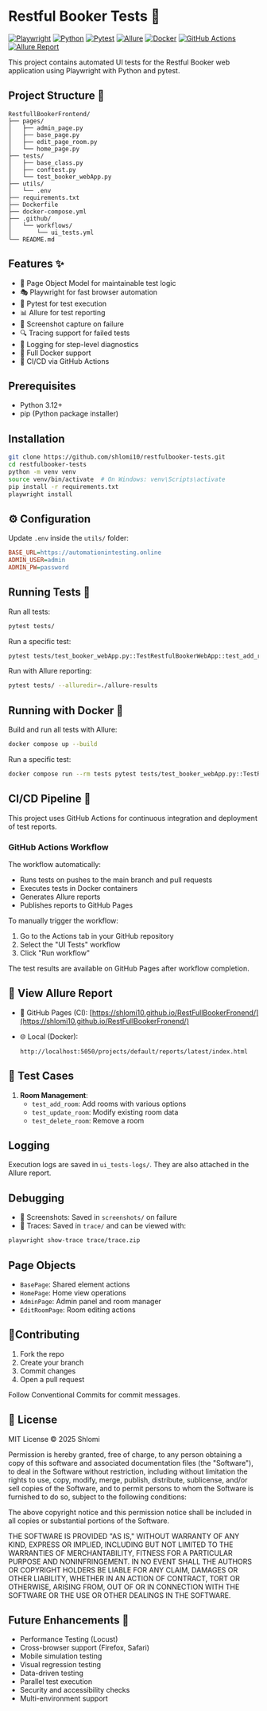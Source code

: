 
# Restful Booker Tests 🏨
[![Playwright](https://img.shields.io/badge/Playwright-1.52.0-green.svg?style=for-the-badge&logo=playwright&logoColor=white)](https://playwright.dev/)
[![Python](https://img.shields.io/badge/Python-3.12-blue.svg?style=for-the-badge&logo=python)](https://www.python.org/)
[![Pytest](https://img.shields.io/badge/Pytest-Test_Framework-green.svg?style=for-the-badge&logo=pytest)](https://docs.pytest.org/)
[![Allure](https://img.shields.io/badge/Allure-Reports-orange.svg?style=for-the-badge&logo=allure)](https://docs.qameta.io/allure/)
[![Docker](https://img.shields.io/badge/Docker-Compose-blue.svg?style=for-the-badge&logo=docker)](https://docs.docker.com/compose/)
[![GitHub Actions](https://img.shields.io/github/actions/workflow/status/shlomi10/pango/test.yml?label=CI%20Build&style=for-the-badge&logo=github-actions)](https://github.com/shlomi10/RestFullBookerFronend/actions)
[![Allure Report](https://img.shields.io/badge/Allure%20Report-View%20Live-purple?style=for-the-badge&logo=github)](https://shlomi10.github.io/RestFullBookerFronend/)

This project contains automated UI tests for the Restful Booker web application using Playwright with Python and pytest.

## Project Structure 📁
```
RestfullBookerFrontend/
├── pages/
│   ├── admin_page.py
│   ├── base_page.py
│   ├── edit_page_room.py
│   └── home_page.py
├── tests/
│   ├── base_class.py
│   ├── conftest.py
│   └── test_booker_webApp.py
├── utils/
│   └── .env
├── requirements.txt
├── Dockerfile
├── docker-compose.yml
├── .github/
│   └── workflows/
│       └── ui_tests.yml
└── README.md
```

## Features ✨
- 🧩 Page Object Model for maintainable test logic
- 🎭 Playwright for fast browser automation
- 🧪 Pytest for test execution
- 📊 Allure for test reporting
- 📸 Screenshot capture on failure
- 🔍 Tracing support for failed tests
- 📝 Logging for step-level diagnostics
- 🐳 Full Docker support
- 🔄 CI/CD via GitHub Actions

## Prerequisites
- Python 3.12+
- pip (Python package installer)

## Installation
```bash
git clone https://github.com/shlomi10/restfulbooker-tests.git
cd restfulbooker-tests
python -m venv venv
source venv/bin/activate  # On Windows: venv\Scripts\activate
pip install -r requirements.txt
playwright install
```

## ⚙️ Configuration
Update `.env` inside the `utils/` folder:
```ini
BASE_URL=https://automationintesting.online
ADMIN_USER=admin
ADMIN_PW=password
```

## Running Tests 🚀
Run all tests:
```bash
pytest tests/
```

Run a specific test:
```bash
pytest tests/test_booker_webApp.py::TestRestfulBookerWebApp::test_add_room
```

Run with Allure reporting:
```bash
pytest tests/ --alluredir=./allure-results
```

## Running with Docker 🐳
Build and run all tests with Allure:
```bash
docker compose up --build
```

Run a specific test:
```bash
docker compose run --rm tests pytest tests/test_booker_webApp.py::TestRestfulBookerWebApp::test_add_room
```

## CI/CD Pipeline 🔄

This project uses GitHub Actions for continuous integration and deployment of test reports.

### GitHub Actions Workflow

The workflow automatically:
- Runs tests on pushes to the main branch and pull requests
- Executes tests in Docker containers
- Generates Allure reports
- Publishes reports to GitHub Pages

To manually trigger the workflow:
1. Go to the Actions tab in your GitHub repository
2. Select the "UI Tests" workflow
3. Click "Run workflow"

The test results are available on GitHub Pages after workflow completion.

## 🔎 View Allure Report

- 🔗 GitHub Pages (CI):
  [https://shlomi10.github.io/RestFullBookerFronend/](https://shlomi10.github.io/RestFullBookerFronend/)

- 🌐 Local (Docker):
  ```
  http://localhost:5050/projects/default/reports/latest/index.html
  ```

## 🧪 Test Cases
1. **Room Management**:
   * `test_add_room`: Add rooms with various options
   * `test_update_room`: Modify existing room data
   * `test_delete_room`: Remove a room

## Logging
Execution logs are saved in `ui_tests-logs/`. They are also attached in the Allure report.

## Debugging
* 📸 Screenshots: Saved in `screenshots/` on failure
* 📂 Traces: Saved in `trace/` and can be viewed with:
```bash
playwright show-trace trace/trace.zip
```

## Page Objects
* `BasePage`: Shared element actions
* `HomePage`: Home view operations
* `AdminPage`: Admin panel and room manager
* `EditRoomPage`: Room editing actions

## 👥Contributing
1. Fork the repo
2. Create your branch
3. Commit changes
4. Open a pull request

Follow Conventional Commits for commit messages.

## 📜 License
MIT License © 2025 Shlomi

Permission is hereby granted, free of charge, to any person obtaining a copy
of this software and associated documentation files (the "Software"), to deal
in the Software without restriction, including without limitation the rights
to use, copy, modify, merge, publish, distribute, sublicense, and/or sell
copies of the Software, and to permit persons to whom the Software is
furnished to do so, subject to the following conditions:

The above copyright notice and this permission notice shall be included in all
copies or substantial portions of the Software.

THE SOFTWARE IS PROVIDED "AS IS," WITHOUT WARRANTY OF ANY KIND, EXPRESS OR
IMPLIED, INCLUDING BUT NOT LIMITED TO THE WARRANTIES OF MERCHANTABILITY,
FITNESS FOR A PARTICULAR PURPOSE AND NONINFRINGEMENT. IN NO EVENT SHALL THE
AUTHORS OR COPYRIGHT HOLDERS BE LIABLE FOR ANY CLAIM, DAMAGES OR OTHER
LIABILITY, WHETHER IN AN ACTION OF CONTRACT, TORT OR OTHERWISE, ARISING FROM,
OUT OF OR IN CONNECTION WITH THE SOFTWARE OR THE USE OR OTHER DEALINGS IN THE
SOFTWARE.

## Future Enhancements 🚀
* Performance Testing (Locust)
* Cross-browser support (Firefox, Safari)
* Mobile simulation testing
* Visual regression testing
* Data-driven testing
* Parallel test execution
* Security and accessibility checks
* Multi-environment support
